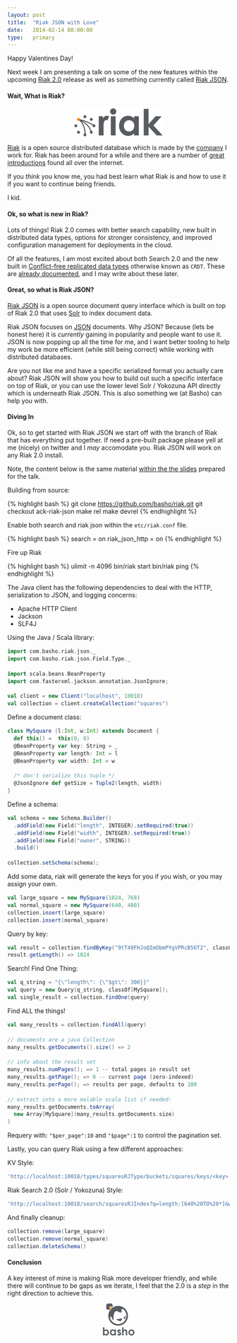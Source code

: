```yaml
---
layout: post
title:  "Riak JSON with Love"
date:   2014-02-14 08:00:00
type:   primary
---
```


Happy Valentines Day!

Next week I am presenting a talk on some of the new features within the
upcoming [Riak 2.0](/slides/riak_2_0) release as well as something 
currently called [Riak JSON](https://github.com/basho-labs/riak_json).

#### Wait, What is Riak?

<img src="/assets/images/riak_2_0/riaklogo.png" style="margin: auto; display: block;"/>

[Riak](http://docs.basho.com/riak/latest/)
is a open source distributed database which is made by the
[company](http://basho.com) I work for.  Riak has been around for a while
and there are a number of 
[great introductions](http://docs.basho.com/riak/latest/theory/why-riak/)
found all over the internet.

If you *think* you know me, you had best learn what Riak is and how to
use it if you want to continue being friends.

I kid.

#### Ok, so what is new in Riak?

Lots of things!  Riak 2.0 comes with better search capability, new built
in distributed data types, options for stronger consistency, and improved
configuration management for deployments in the cloud.

Of all the features, I am most excited about both Search 2.0 and the new
built in
[Conflict-free replicated data types](http://hal.upmc.fr/docs/00/55/55/88/PDF/techreport.pdf)
otherwise known as `CRDT`.  These are
[already documented](http://docs.basho.com/riak/2.0.0pre11/dev/using/data-types/),
and I may write about these later.

#### Great, so what is Riak JSON?

[Riak JSON](https://github.com/basho-labs/riak_json)
is a open source document query interface which is built on top of Riak 2.0
that uses [Solr](https://lucene.apache.org/solr) to index document data.

Riak JSON focuses on [JSON](http://json.org) documents.  Why JSON? Because
(lets be honest here) it is *currently* gaining in popularity and people
want to use it.  JSON is now popping up all the time for me, and I want
better tooling to help my work be more efficient (while still being correct)
while working with distributed databases.

Are you not like me and have a specific serialized format you actually care
about?  Riak JSON will show you how to build out such a specific interface
on top of Riak, or you can use the lower level Solr / Yokozuna API directly
which is underneath Riak JSON.  This is also something we (at Basho) can help
you with.

#### Diving In

Ok, so to get started with Riak JSON we start off with the branch of Riak
that has everything put together.  If need a pre-built package please yell at
me (nicely) on twitter and I *may* accomodate you.  Riak JSON will work on
any Riak 2.0 install.

Note, the content below is the same material [within the the slides](/slides/riak_2_0)
prepared for the talk.

Building from source:

{% highlight bash %}
git clone https://github.com/basho/riak.git
git checkout ack-riak-json
make rel
make devrel
{% endhighlight %}

Enable both search and riak json within the `etc/riak.conf` file.

{% highlight bash %}
search = on
riak_json_http = on
{% endhighlight %}

Fire up Riak

{% highlight bash %}
ulimit -n 4096
bin/riak start
bin/riak ping
{% endhighlight %}

The Java client has the following dependencies to deal with the HTTP,
serialization to JSON, and logging concerns:

* Apache HTTP Client
* Jackson
* SLF4J

Using the Java / Scala library:

```scala
import com.basho.riak.json._
import com.basho.riak.json.Field.Type._

import scala.beans.BeanProperty
import com.fasterxml.jackson.annotation.JsonIgnore;

val client = new Client("localhost", 10018)
val collection = client.createCollection("squares")
```

Define a document class:

```scala
class MySquare (l:Int, w:Int) extends Document {
  def this() =  this(0, 0)
  @BeanProperty var key: String = _
  @BeanProperty var length: Int = l
  @BeanProperty var width: Int = w

  /* don't serialize this tuple */
  @JsonIgnore def getSize = Tuple2(length, width)
}
```

Define a schema:

```scala
val schema = new Schema.Builder()
  .addField(new Field("length", INTEGER).setRequired(true))
  .addField(new Field("width", INTEGER).setRequired(true))
  .addField(new Field("owner", STRING))
  .build()

collection.setSchema(schema);
```

Add some data, riak will generate the keys for you if you wish, or you
may assign your own.

```scala
val large_square = new MySquare(1024, 768)
val normal_square = new MySquare(640, 480)
collection.insert(large_square)
collection.insert(normal_square)
```

Query by key:

```scala
val result = collection.findByKey("9tT49FHJoQImObmPYgVPRcB56T2", classOf[MySquare])
result.getLength() => 1024
```

Search!  Find One Thing:

```scala
val q_string = "{\"length\": {\"$gt\": 300}}"
val query = new Query(q_string, classOf[MySquare]);
val single_result = collection.findOne(query)
```

Find ALL the things!

```scala
val many_results = collection.findAll(query)

// documents are a java Collection
many_results.getDocuments().size() => 2

// info about the result set
many_results.numPages(); => 1 -- total pages in result set
many_results.getPage(); => 0 -- current page (zero-indexed)
many_results.perPage(); => results per page, defaults to 100

// extract into a more malable scala list if needed:
many_results.getDocuments.toArray(
  new Array[MySquare](many_results.getDocuments.size)
)
```

Requery with: `"$per_page":10` and `"$page":1` to control the pagination
set.

Lastly, you can query Riak using a few different approaches:

KV Style:

```bash
'http://localhost:10018/types/squaresRJType/buckets/squares/keys/<key>'
```

Riak Search 2.0 (Solr / Yokozuna) Style:

```bash
'http://localhost:10018/search/squaresRJIndex?q=length:[640%20TO%20*]&wt=json'
```

And finally cleanup:

```scala
collection.remove(large_square)
collection.remove(normal_square)
collection.deleteSchema()
```

#### Conclusion

A key interest of mine is making Riak more developer friendly, and while
there will continue to be gaps as we iterate, I feel that the 2.0 is a *step*
in the right direction to achieve this.

<img src="/assets/images/riak_2_0/basho-logo.png" style="margin: auto; display: block;"/>




